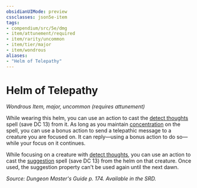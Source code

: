```yaml
---
obsidianUIMode: preview
cssclasses: json5e-item
tags:
- compendium/src/5e/dmg
- item/attunement/required
- item/rarity/uncommon
- item/tier/major
- item/wondrous
aliases: 
- "Helm of Telepathy"
---
```

# Helm of Telepathy
*Wondrous Item, major, uncommon (requires attunement)*  


While wearing this helm, you can use an action to cast the [detect thoughts](/Systems/5e/spells/detect-thoughts.md) spell (save DC 13) from it. As long as you maintain [concentration](/Systems/5e/rules/conditions.md#concentration) on the spell, you can use a bonus action to send a telepathic message to a creature you are focused on. It can reply—using a bonus action to do so—while your focus on it continues.

While focusing on a creature with [detect thoughts](/Systems/5e/spells/detect-thoughts.md), you can use an action to cast the [suggestion](/Systems/5e/spells/suggestion.md) spell (save DC 13) from the helm on that creature. Once used, the suggestion property can't be used again until the next dawn.

*Source: Dungeon Master's Guide p. 174. Available in the SRD.*